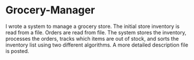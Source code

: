 # Grocery-Manager

I wrote a system to manage a grocery store.  The initial store inventory is read from a file.  Orders are read from file.  The system stores the inventory, processes the orders, tracks which items are out of stock, and sorts the inventory list using two different algorithms. A more detailed description file is posted.
